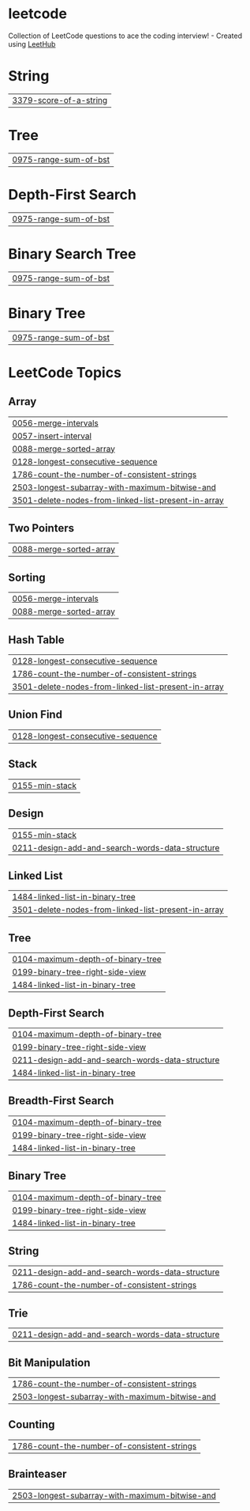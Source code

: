 # leetcode
Collection of LeetCode questions to ace the coding interview! - Created using [LeetHub](https://github.com/QasimWani/LeetHub)


# String
|  |
| ------- |
| [3379-score-of-a-string](https://github.com/Fung1117/leetcode/tree/master/3379-score-of-a-string) |
# Tree
|  |
| ------- |
| [0975-range-sum-of-bst](https://github.com/Fung1117/leetcode/tree/master/0975-range-sum-of-bst) |
# Depth-First Search
|  |
| ------- |
| [0975-range-sum-of-bst](https://github.com/Fung1117/leetcode/tree/master/0975-range-sum-of-bst) |
# Binary Search Tree
|  |
| ------- |
| [0975-range-sum-of-bst](https://github.com/Fung1117/leetcode/tree/master/0975-range-sum-of-bst) |
# Binary Tree
|  |
| ------- |
| [0975-range-sum-of-bst](https://github.com/Fung1117/leetcode/tree/master/0975-range-sum-of-bst) |
<!---LeetCode Topics Start-->
# LeetCode Topics
## Array
|  |
| ------- |
| [0056-merge-intervals](https://github.com/Fung1117/leetcode/tree/master/0056-merge-intervals) |
| [0057-insert-interval](https://github.com/Fung1117/leetcode/tree/master/0057-insert-interval) |
| [0088-merge-sorted-array](https://github.com/Fung1117/leetcode/tree/master/0088-merge-sorted-array) |
| [0128-longest-consecutive-sequence](https://github.com/Fung1117/leetcode/tree/master/0128-longest-consecutive-sequence) |
| [1786-count-the-number-of-consistent-strings](https://github.com/Fung1117/leetcode/tree/master/1786-count-the-number-of-consistent-strings) |
| [2503-longest-subarray-with-maximum-bitwise-and](https://github.com/Fung1117/leetcode/tree/master/2503-longest-subarray-with-maximum-bitwise-and) |
| [3501-delete-nodes-from-linked-list-present-in-array](https://github.com/Fung1117/leetcode/tree/master/3501-delete-nodes-from-linked-list-present-in-array) |
## Two Pointers
|  |
| ------- |
| [0088-merge-sorted-array](https://github.com/Fung1117/leetcode/tree/master/0088-merge-sorted-array) |
## Sorting
|  |
| ------- |
| [0056-merge-intervals](https://github.com/Fung1117/leetcode/tree/master/0056-merge-intervals) |
| [0088-merge-sorted-array](https://github.com/Fung1117/leetcode/tree/master/0088-merge-sorted-array) |
## Hash Table
|  |
| ------- |
| [0128-longest-consecutive-sequence](https://github.com/Fung1117/leetcode/tree/master/0128-longest-consecutive-sequence) |
| [1786-count-the-number-of-consistent-strings](https://github.com/Fung1117/leetcode/tree/master/1786-count-the-number-of-consistent-strings) |
| [3501-delete-nodes-from-linked-list-present-in-array](https://github.com/Fung1117/leetcode/tree/master/3501-delete-nodes-from-linked-list-present-in-array) |
## Union Find
|  |
| ------- |
| [0128-longest-consecutive-sequence](https://github.com/Fung1117/leetcode/tree/master/0128-longest-consecutive-sequence) |
## Stack
|  |
| ------- |
| [0155-min-stack](https://github.com/Fung1117/leetcode/tree/master/0155-min-stack) |
## Design
|  |
| ------- |
| [0155-min-stack](https://github.com/Fung1117/leetcode/tree/master/0155-min-stack) |
| [0211-design-add-and-search-words-data-structure](https://github.com/Fung1117/leetcode/tree/master/0211-design-add-and-search-words-data-structure) |
## Linked List
|  |
| ------- |
| [1484-linked-list-in-binary-tree](https://github.com/Fung1117/leetcode/tree/master/1484-linked-list-in-binary-tree) |
| [3501-delete-nodes-from-linked-list-present-in-array](https://github.com/Fung1117/leetcode/tree/master/3501-delete-nodes-from-linked-list-present-in-array) |
## Tree
|  |
| ------- |
| [0104-maximum-depth-of-binary-tree](https://github.com/Fung1117/leetcode/tree/master/0104-maximum-depth-of-binary-tree) |
| [0199-binary-tree-right-side-view](https://github.com/Fung1117/leetcode/tree/master/0199-binary-tree-right-side-view) |
| [1484-linked-list-in-binary-tree](https://github.com/Fung1117/leetcode/tree/master/1484-linked-list-in-binary-tree) |
## Depth-First Search
|  |
| ------- |
| [0104-maximum-depth-of-binary-tree](https://github.com/Fung1117/leetcode/tree/master/0104-maximum-depth-of-binary-tree) |
| [0199-binary-tree-right-side-view](https://github.com/Fung1117/leetcode/tree/master/0199-binary-tree-right-side-view) |
| [0211-design-add-and-search-words-data-structure](https://github.com/Fung1117/leetcode/tree/master/0211-design-add-and-search-words-data-structure) |
| [1484-linked-list-in-binary-tree](https://github.com/Fung1117/leetcode/tree/master/1484-linked-list-in-binary-tree) |
## Breadth-First Search
|  |
| ------- |
| [0104-maximum-depth-of-binary-tree](https://github.com/Fung1117/leetcode/tree/master/0104-maximum-depth-of-binary-tree) |
| [0199-binary-tree-right-side-view](https://github.com/Fung1117/leetcode/tree/master/0199-binary-tree-right-side-view) |
| [1484-linked-list-in-binary-tree](https://github.com/Fung1117/leetcode/tree/master/1484-linked-list-in-binary-tree) |
## Binary Tree
|  |
| ------- |
| [0104-maximum-depth-of-binary-tree](https://github.com/Fung1117/leetcode/tree/master/0104-maximum-depth-of-binary-tree) |
| [0199-binary-tree-right-side-view](https://github.com/Fung1117/leetcode/tree/master/0199-binary-tree-right-side-view) |
| [1484-linked-list-in-binary-tree](https://github.com/Fung1117/leetcode/tree/master/1484-linked-list-in-binary-tree) |
## String
|  |
| ------- |
| [0211-design-add-and-search-words-data-structure](https://github.com/Fung1117/leetcode/tree/master/0211-design-add-and-search-words-data-structure) |
| [1786-count-the-number-of-consistent-strings](https://github.com/Fung1117/leetcode/tree/master/1786-count-the-number-of-consistent-strings) |
## Trie
|  |
| ------- |
| [0211-design-add-and-search-words-data-structure](https://github.com/Fung1117/leetcode/tree/master/0211-design-add-and-search-words-data-structure) |
## Bit Manipulation
|  |
| ------- |
| [1786-count-the-number-of-consistent-strings](https://github.com/Fung1117/leetcode/tree/master/1786-count-the-number-of-consistent-strings) |
| [2503-longest-subarray-with-maximum-bitwise-and](https://github.com/Fung1117/leetcode/tree/master/2503-longest-subarray-with-maximum-bitwise-and) |
## Counting
|  |
| ------- |
| [1786-count-the-number-of-consistent-strings](https://github.com/Fung1117/leetcode/tree/master/1786-count-the-number-of-consistent-strings) |
## Brainteaser
|  |
| ------- |
| [2503-longest-subarray-with-maximum-bitwise-and](https://github.com/Fung1117/leetcode/tree/master/2503-longest-subarray-with-maximum-bitwise-and) |
<!---LeetCode Topics End-->